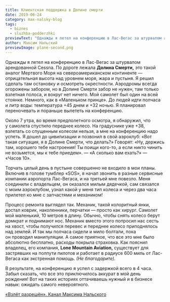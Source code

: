 ```yaml
---
title: Клиентская поддержка в Долине смерти
date: 2019-06-24
category: max-nalsky-blog
tags:
  - biznes
  - sluzhba-podderzhki
previewText: "Однажды я летел на конференцию в Лас-Вегас за штурвалом арендованной Cessna. По дороге лежала Долина Смерти, это такой аналог Мертвого Моря на североамериканском континенте — отрицательная высота над уровнем моря, жара и пустыня. Я решил сделать там остановку и осмотреть окрестности. Аэродромы всегда огорожены забором, но в Долине Смерти забор не нужен, там только взлетная полоса, и вокруг нет ничего. Мой самолет был один на всей стоянке. Немного, как в «Маленьком принце». До людей идти полчаса и литр воды: температура +45 днем и +32 ночью. Я планировал переночевать и пораньше вылететь на конференцию."
author: Максим Нальский
previewImage: plane-second.png
---
```

Однажды я летел на конференцию в Лас-Вегас за штурвалом арендованной Cessna. По дороге лежала **Долина Смерти,** это такой аналог Мертвого Моря на североамериканском континенте — отрицательная высота над уровнем моря, жара и пустыня. Я решил сделать там остановку и осмотреть окрестности. Аэродромы всегда огорожены забором, но в Долине Смерти забор не нужен, там только взлетная полоса, и вокруг нет ничего. Мой самолет был один на всей стоянке. Немного, как в «Маленьком принце». До людей идти полчаса и литр воды: температура +45 днем и +32 ночью. Я планировал переночевать и пораньше вылететь на конференцию.

Около 7 утра, во время предполетного осмотра, я обнаружил, что у самолета спустило переднее колесо. На градуснике уже +38, взлетать со спущенным колесом нельзя, а мне на конференцию надо успеть. Я дошел до цивилизации и позвонил в свой аэроклуб: «Вот такая ситуация, я в Долине Смерти, что делать?» Говорят: «Ну, держись там, хорошего тебе настроения! Ты поищи кого-то, а если никто чинить не возьмется, мы к тебе приедем». — «А сколько вам ехать?» — «Часов 10».

Торчать целый день в пустыне совершенно не входило в мои планы. Включив в голове тумблер «SOS», я начал звонить в разные сервисные компании аэропорта Лас-Вегаса, и на третьей мне повезло. Меня соединили с владельцем, он оказался милым дядечкой, сам связался с моим аэроклубом, узнал какой у меня тип колеса и через два часа прилетел ко мне с запчастями и механиком!

Процесс ремонта выглядел так. Механик, такой колоритный янки, достал коврик, наколенники, перчатки — просто как хирург. Самолет мой маленький, 10 метров в длину. Обычно, чтобы снять колесо берут домкрат и поднимают нос. Механик вместо этого попросил нас сесть на хвост, чтобы получился перевес и переднее колесо приподнялось над землей. И так мы полчаса сидели и мило болтали, пока он проводил манипуляции. А самое приятное, что все это мне было абсолютно бесплатно, расходы покрыла страховка. Как пояснил владелец, его компания, **Lone Mountain Aviation,** существует для застрявших на полпути пилотов и работает в радиусе 600 миль от Лас-Вегаса как экстренная помощь. _(Не благодарите)._

В результате, на конференцию я успел с задержкой всего в 4 часа. Забыл сказать, что все это приключилось аккурат в мой день рождения! Вот на таких историях оттачиваешь нужный и в бизнесе навык: ожидать самого невероятного.

[«Взлёт разрешён». Канал Максима Нальского](https://t.me/clearfortakeoff)